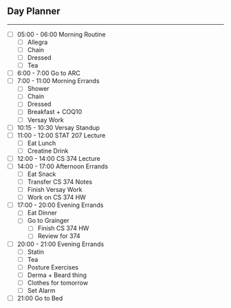 ## Day Planner
---
- [ ] 05:00 - 06:00 Morning Routine
	- [ ] Allegra
	- [ ] Chain
	- [ ] Dressed
	- [ ] Tea
- [ ] 6:00 - 7:00 Go to ARC
- [ ] 7:00 - 11:00 Morning Errands
	- [ ] Shower
	- [ ] Chain
	- [ ] Dressed
	- [ ] Breakfast + COQ10
	- [ ] Versay Work
- [ ] 10:15 - 10:30 Versay Standup
- [ ] 11:00 - 12:00 STAT 207 Lecture
	- [ ] Eat Lunch
	- [ ] Creatine Drink
- [ ] 12:00 - 14:00 CS 374 Lecture
- [ ] 14:00 - 17:00 Afternoon Errands
	- [ ] Eat Snack
	- [ ] Transfer CS 374 Notes
	- [ ] Finish Versay Work
	- [ ] Work on CS 374 HW
- [ ] 17:00 - 20:00 Evening Errands
	- [ ] Eat Dinner
	- [ ] Go to Grainger
		- [ ] Finish CS 374 HW
		- [ ] Review for 374 
- [ ] 20:00 - 21:00 Evening Errands
	- [ ] Statin
	- [ ] Tea
	- [ ] Posture Exercises
	- [ ] Derma + Beard thing
	- [ ] Clothes for tomorrow
	- [ ] Set Alarm
- [ ] 21:00 Go to Bed
